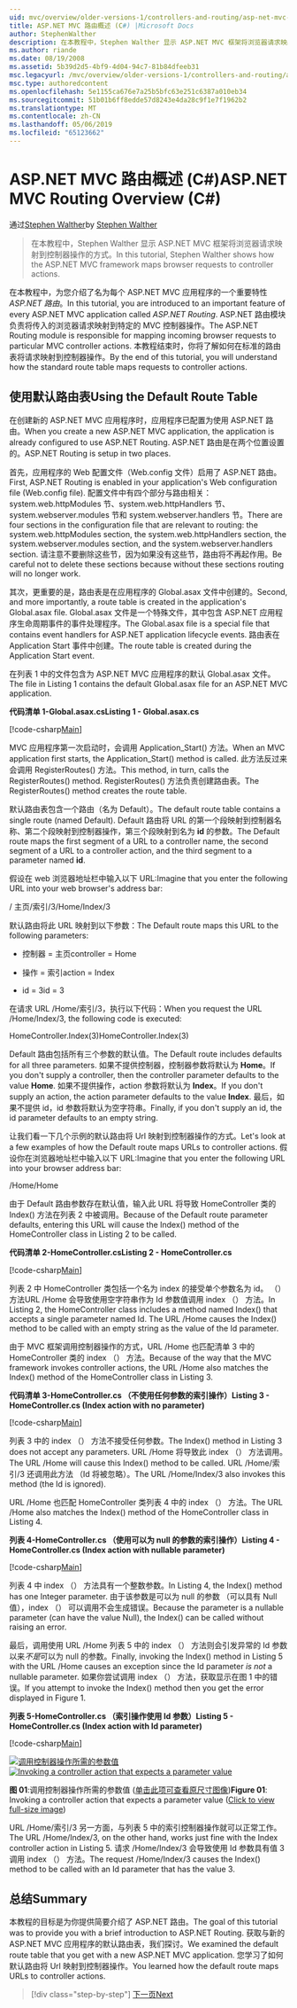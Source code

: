 ```yaml
---
uid: mvc/overview/older-versions-1/controllers-and-routing/asp-net-mvc-routing-overview-cs
title: ASP.NET MVC 路由概述 (C#) |Microsoft Docs
author: StephenWalther
description: 在本教程中，Stephen Walther 显示 ASP.NET MVC 框架将浏览器请求映射到控制器操作的方式。
ms.author: riande
ms.date: 08/19/2008
ms.assetid: 5b39d2d5-4bf9-4d04-94c7-81b84dfeeb31
msc.legacyurl: /mvc/overview/older-versions-1/controllers-and-routing/asp-net-mvc-routing-overview-cs
msc.type: authoredcontent
ms.openlocfilehash: 5e1155ca676e7a25b5bfc63e251c6387a010eb34
ms.sourcegitcommit: 51b01b6ff8edde57d8243e4da28c9f1e7f1962b2
ms.translationtype: MT
ms.contentlocale: zh-CN
ms.lasthandoff: 05/06/2019
ms.locfileid: "65123662"
---
```

# <a name="aspnet-mvc-routing-overview-c"></a><span data-ttu-id="95bf0-103">ASP.NET MVC 路由概述 (C#)</span><span class="sxs-lookup"><span data-stu-id="95bf0-103">ASP.NET MVC Routing Overview (C#)</span></span>

<span data-ttu-id="95bf0-104">通过[Stephen Walther](https://github.com/StephenWalther)</span><span class="sxs-lookup"><span data-stu-id="95bf0-104">by [Stephen Walther](https://github.com/StephenWalther)</span></span>

> <span data-ttu-id="95bf0-105">在本教程中，Stephen Walther 显示 ASP.NET MVC 框架将浏览器请求映射到控制器操作的方式。</span><span class="sxs-lookup"><span data-stu-id="95bf0-105">In this tutorial, Stephen Walther shows how the ASP.NET MVC framework maps browser requests to controller actions.</span></span>

<span data-ttu-id="95bf0-106">在本教程中，为您介绍了名为每个 ASP.NET MVC 应用程序的一个重要特性*ASP.NET 路由*。</span><span class="sxs-lookup"><span data-stu-id="95bf0-106">In this tutorial, you are introduced to an important feature of every ASP.NET MVC application called *ASP.NET Routing*.</span></span> <span data-ttu-id="95bf0-107">ASP.NET 路由模块负责将传入的浏览器请求映射到特定的 MVC 控制器操作。</span><span class="sxs-lookup"><span data-stu-id="95bf0-107">The ASP.NET Routing module is responsible for mapping incoming browser requests to particular MVC controller actions.</span></span> <span data-ttu-id="95bf0-108">本教程结束时，你将了解如何在标准的路由表将请求映射到控制器操作。</span><span class="sxs-lookup"><span data-stu-id="95bf0-108">By the end of this tutorial, you will understand how the standard route table maps requests to controller actions.</span></span>

## <a name="using-the-default-route-table"></a><span data-ttu-id="95bf0-109">使用默认路由表</span><span class="sxs-lookup"><span data-stu-id="95bf0-109">Using the Default Route Table</span></span>

<span data-ttu-id="95bf0-110">在创建新的 ASP.NET MVC 应用程序时，应用程序已配置为使用 ASP.NET 路由。</span><span class="sxs-lookup"><span data-stu-id="95bf0-110">When you create a new ASP.NET MVC application, the application is already configured to use ASP.NET Routing.</span></span> <span data-ttu-id="95bf0-111">ASP.NET 路由是在两个位置设置的。</span><span class="sxs-lookup"><span data-stu-id="95bf0-111">ASP.NET Routing is setup in two places.</span></span>

<span data-ttu-id="95bf0-112">首先，应用程序的 Web 配置文件（Web.config 文件）启用了 ASP.NET 路由。</span><span class="sxs-lookup"><span data-stu-id="95bf0-112">First, ASP.NET Routing is enabled in your application's Web configuration file (Web.config file).</span></span> <span data-ttu-id="95bf0-113">配置文件中有四个部分与路由相关：system.web.httpModules 节、system.web.httpHandlers 节、system.webserver.modules 节和 system.webserver.handlers 节。</span><span class="sxs-lookup"><span data-stu-id="95bf0-113">There are four sections in the configuration file that are relevant to routing: the system.web.httpModules section, the system.web.httpHandlers section, the system.webserver.modules section, and the system.webserver.handlers section.</span></span> <span data-ttu-id="95bf0-114">请注意不要删除这些节，因为如果没有这些节，路由将不再起作用。</span><span class="sxs-lookup"><span data-stu-id="95bf0-114">Be careful not to delete these sections because without these sections routing will no longer work.</span></span>

<span data-ttu-id="95bf0-115">其次，更重要的是，路由表是在应用程序的 Global.asax 文件中创建的。</span><span class="sxs-lookup"><span data-stu-id="95bf0-115">Second, and more importantly, a route table is created in the application's Global.asax file.</span></span> <span data-ttu-id="95bf0-116">Global.asax 文件是一个特殊文件，其中包含 ASP.NET 应用程序生命周期事件的事件处理程序。</span><span class="sxs-lookup"><span data-stu-id="95bf0-116">The Global.asax file is a special file that contains event handlers for ASP.NET application lifecycle events.</span></span> <span data-ttu-id="95bf0-117">路由表在 Application Start 事件中创建。</span><span class="sxs-lookup"><span data-stu-id="95bf0-117">The route table is created during the Application Start event.</span></span>

<span data-ttu-id="95bf0-118">在列表 1 中的文件包含为 ASP.NET MVC 应用程序的默认 Global.asax 文件。</span><span class="sxs-lookup"><span data-stu-id="95bf0-118">The file in Listing 1 contains the default Global.asax file for an ASP.NET MVC application.</span></span>

<span data-ttu-id="95bf0-119">**代码清单 1-Global.asax.cs**</span><span class="sxs-lookup"><span data-stu-id="95bf0-119">**Listing 1 - Global.asax.cs**</span></span>

[!code-csharp[Main](asp-net-mvc-routing-overview-cs/samples/sample1.cs)]

<span data-ttu-id="95bf0-120">MVC 应用程序第一次启动时，会调用 Application\_Start() 方法。</span><span class="sxs-lookup"><span data-stu-id="95bf0-120">When an MVC application first starts, the Application\_Start() method is called.</span></span> <span data-ttu-id="95bf0-121">此方法反过来会调用 RegisterRoutes() 方法。</span><span class="sxs-lookup"><span data-stu-id="95bf0-121">This method, in turn, calls the RegisterRoutes() method.</span></span> <span data-ttu-id="95bf0-122">RegisterRoutes() 方法负责创建路由表。</span><span class="sxs-lookup"><span data-stu-id="95bf0-122">The RegisterRoutes() method creates the route table.</span></span>

<span data-ttu-id="95bf0-123">默认路由表包含一个路由（名为 Default）。</span><span class="sxs-lookup"><span data-stu-id="95bf0-123">The default route table contains a single route (named Default).</span></span> <span data-ttu-id="95bf0-124">Default 路由将 URL 的第一个段映射到控制器名称、第二个段映射到控制器操作，第三个段映射到名为 **id** 的参数。</span><span class="sxs-lookup"><span data-stu-id="95bf0-124">The Default route maps the first segment of a URL to a controller name, the second segment of a URL to a controller action, and the third segment to a parameter named **id**.</span></span>

<span data-ttu-id="95bf0-125">假设在 web 浏览器地址栏中输入以下 URL:</span><span class="sxs-lookup"><span data-stu-id="95bf0-125">Imagine that you enter the following URL into your web browser's address bar:</span></span>

<span data-ttu-id="95bf0-126">/ 主页/索引/3</span><span class="sxs-lookup"><span data-stu-id="95bf0-126">/Home/Index/3</span></span>

<span data-ttu-id="95bf0-127">默认路由将此 URL 映射到以下参数：</span><span class="sxs-lookup"><span data-stu-id="95bf0-127">The Default route maps this URL to the following parameters:</span></span>

- <span data-ttu-id="95bf0-128">控制器 = 主页</span><span class="sxs-lookup"><span data-stu-id="95bf0-128">controller = Home</span></span>

- <span data-ttu-id="95bf0-129">操作 = 索引</span><span class="sxs-lookup"><span data-stu-id="95bf0-129">action = Index</span></span>

- <span data-ttu-id="95bf0-130">id = 3</span><span class="sxs-lookup"><span data-stu-id="95bf0-130">id = 3</span></span>

<span data-ttu-id="95bf0-131">在请求 URL /Home/索引/3，执行以下代码：</span><span class="sxs-lookup"><span data-stu-id="95bf0-131">When you request the URL /Home/Index/3, the following code is executed:</span></span>

<span data-ttu-id="95bf0-132">HomeController.Index(3)</span><span class="sxs-lookup"><span data-stu-id="95bf0-132">HomeController.Index(3)</span></span>

<span data-ttu-id="95bf0-133">Default 路由包括所有三个参数的默认值。</span><span class="sxs-lookup"><span data-stu-id="95bf0-133">The Default route includes defaults for all three parameters.</span></span> <span data-ttu-id="95bf0-134">如果不提供控制器，控制器参数将默认为 **Home**。</span><span class="sxs-lookup"><span data-stu-id="95bf0-134">If you don't supply a controller, then the controller parameter defaults to the value **Home**.</span></span> <span data-ttu-id="95bf0-135">如果不提供操作，action 参数将默认为 **Index**。</span><span class="sxs-lookup"><span data-stu-id="95bf0-135">If you don't supply an action, the action parameter defaults to the value **Index**.</span></span> <span data-ttu-id="95bf0-136">最后，如果不提供 id，id 参数将默认为空字符串。</span><span class="sxs-lookup"><span data-stu-id="95bf0-136">Finally, if you don't supply an id, the id parameter defaults to an empty string.</span></span>

<span data-ttu-id="95bf0-137">让我们看一下几个示例的默认路由将 Url 映射到控制器操作的方式。</span><span class="sxs-lookup"><span data-stu-id="95bf0-137">Let's look at a few examples of how the Default route maps URLs to controller actions.</span></span> <span data-ttu-id="95bf0-138">假设你在浏览器地址栏中输入以下 URL:</span><span class="sxs-lookup"><span data-stu-id="95bf0-138">Imagine that you enter the following URL into your browser address bar:</span></span>

<span data-ttu-id="95bf0-139">/Home</span><span class="sxs-lookup"><span data-stu-id="95bf0-139">/Home</span></span>

<span data-ttu-id="95bf0-140">由于 Default 路由参数存在默认值，输入此 URL 将导致 HomeController 类的 Index() 方法在列表 2 中被调用。</span><span class="sxs-lookup"><span data-stu-id="95bf0-140">Because of the Default route parameter defaults, entering this URL will cause the Index() method of the HomeController class in Listing 2 to be called.</span></span>

<span data-ttu-id="95bf0-141">**代码清单 2-HomeController.cs**</span><span class="sxs-lookup"><span data-stu-id="95bf0-141">**Listing 2 - HomeController.cs**</span></span>

[!code-csharp[Main](asp-net-mvc-routing-overview-cs/samples/sample2.cs)]

<span data-ttu-id="95bf0-142">列表 2 中 HomeController 类包括一个名为 index 的接受单个参数名为 id。 （） 方法URL /Home 会导致使用空字符串作为 Id 参数值调用 index （） 方法。</span><span class="sxs-lookup"><span data-stu-id="95bf0-142">In Listing 2, the HomeController class includes a method named Index() that accepts a single parameter named Id. The URL /Home causes the Index() method to be called with an empty string as the value of the Id parameter.</span></span>

<span data-ttu-id="95bf0-143">由于 MVC 框架调用控制器操作的方式，URL /Home 也匹配清单 3 中的 HomeController 类的 index （） 方法。</span><span class="sxs-lookup"><span data-stu-id="95bf0-143">Because of the way that the MVC framework invokes controller actions, the URL /Home also matches the Index() method of the HomeController class in Listing 3.</span></span>

<span data-ttu-id="95bf0-144">**代码清单 3-HomeController.cs （不使用任何参数的索引操作）**</span><span class="sxs-lookup"><span data-stu-id="95bf0-144">**Listing 3 - HomeController.cs (Index action with no parameter)**</span></span>

[!code-csharp[Main](asp-net-mvc-routing-overview-cs/samples/sample3.cs)]

<span data-ttu-id="95bf0-145">列表 3 中的 index （） 方法不接受任何参数。</span><span class="sxs-lookup"><span data-stu-id="95bf0-145">The Index() method in Listing 3 does not accept any parameters.</span></span> <span data-ttu-id="95bf0-146">URL /Home 将导致此 index （） 方法调用。</span><span class="sxs-lookup"><span data-stu-id="95bf0-146">The URL /Home will cause this Index() method to be called.</span></span> <span data-ttu-id="95bf0-147">URL /Home/索引/3 还调用此方法 （Id 将被忽略）。</span><span class="sxs-lookup"><span data-stu-id="95bf0-147">The URL /Home/Index/3 also invokes this method (the Id is ignored).</span></span>

<span data-ttu-id="95bf0-148">URL /Home 也匹配 HomeController 类列表 4 中的 index （） 方法。</span><span class="sxs-lookup"><span data-stu-id="95bf0-148">The URL /Home also matches the Index() method of the HomeController class in Listing 4.</span></span>

<span data-ttu-id="95bf0-149">**列表 4-HomeController.cs （使用可以为 null 的参数的索引操作）**</span><span class="sxs-lookup"><span data-stu-id="95bf0-149">**Listing 4 - HomeController.cs (Index action with nullable parameter)**</span></span>

[!code-csharp[Main](asp-net-mvc-routing-overview-cs/samples/sample4.cs)]

<span data-ttu-id="95bf0-150">列表 4 中 index （） 方法具有一个整数参数。</span><span class="sxs-lookup"><span data-stu-id="95bf0-150">In Listing 4, the Index() method has one Integer parameter.</span></span> <span data-ttu-id="95bf0-151">由于该参数是可以为 null 的参数 （可以具有 Null 值），index （） 可以调用不会生成错误。</span><span class="sxs-lookup"><span data-stu-id="95bf0-151">Because the parameter is a nullable parameter (can have the value Null), the Index() can be called without raising an error.</span></span>

<span data-ttu-id="95bf0-152">最后，调用使用 URL /Home 列表 5 中的 index （） 方法则会引发异常的 Id 参数以来*不是*可以为 null 的参数。</span><span class="sxs-lookup"><span data-stu-id="95bf0-152">Finally, invoking the Index() method in Listing 5 with the URL /Home causes an exception since the Id parameter *is not* a nullable parameter.</span></span> <span data-ttu-id="95bf0-153">如果你尝试调用 index （） 方法，获取显示在图 1 中的错误。</span><span class="sxs-lookup"><span data-stu-id="95bf0-153">If you attempt to invoke the Index() method then you get the error displayed in Figure 1.</span></span>

<span data-ttu-id="95bf0-154">**列表 5-HomeController.cs （索引操作使用 Id 参数）**</span><span class="sxs-lookup"><span data-stu-id="95bf0-154">**Listing 5 - HomeController.cs (Index action with Id parameter)**</span></span>

[!code-csharp[Main](asp-net-mvc-routing-overview-cs/samples/sample5.cs)]

<span data-ttu-id="95bf0-155">[![调用控制器操作所需的参数值](asp-net-mvc-routing-overview-cs/_static/image1.jpg)](asp-net-mvc-routing-overview-cs/_static/image1.png)</span><span class="sxs-lookup"><span data-stu-id="95bf0-155">[![Invoking a controller action that expects a parameter value](asp-net-mvc-routing-overview-cs/_static/image1.jpg)](asp-net-mvc-routing-overview-cs/_static/image1.png)</span></span>

<span data-ttu-id="95bf0-156">**图 01**:调用控制器操作所需的参数值 ([单击此项可查看原尺寸图像](asp-net-mvc-routing-overview-cs/_static/image2.png))</span><span class="sxs-lookup"><span data-stu-id="95bf0-156">**Figure 01**: Invoking a controller action that expects a parameter value ([Click to view full-size image](asp-net-mvc-routing-overview-cs/_static/image2.png))</span></span>

<span data-ttu-id="95bf0-157">URL /Home/索引/3 另一方面，与列表 5 中的索引控制器操作就可以正常工作。</span><span class="sxs-lookup"><span data-stu-id="95bf0-157">The URL /Home/Index/3, on the other hand, works just fine with the Index controller action in Listing 5.</span></span> <span data-ttu-id="95bf0-158">请求 /Home/Index/3 会导致使用 Id 参数具有值 3 调用 index （） 方法。</span><span class="sxs-lookup"><span data-stu-id="95bf0-158">The request /Home/Index/3 causes the Index() method to be called with an Id parameter that has the value 3.</span></span>

## <a name="summary"></a><span data-ttu-id="95bf0-159">总结</span><span class="sxs-lookup"><span data-stu-id="95bf0-159">Summary</span></span>

<span data-ttu-id="95bf0-160">本教程的目标是为你提供简要介绍了 ASP.NET 路由。</span><span class="sxs-lookup"><span data-stu-id="95bf0-160">The goal of this tutorial was to provide you with a brief introduction to ASP.NET Routing.</span></span> <span data-ttu-id="95bf0-161">获取与新的 ASP.NET MVC 应用程序的默认路由表，我们探讨。</span><span class="sxs-lookup"><span data-stu-id="95bf0-161">We examined the default route table that you get with a new ASP.NET MVC application.</span></span> <span data-ttu-id="95bf0-162">您学习了如何默认路由将 Url 映射到控制器操作。</span><span class="sxs-lookup"><span data-stu-id="95bf0-162">You learned how the default route maps URLs to controller actions.</span></span>

> [!div class="step-by-step"]
> [<span data-ttu-id="95bf0-163">下一页</span><span class="sxs-lookup"><span data-stu-id="95bf0-163">Next</span></span>](understanding-action-filters-cs.md)
